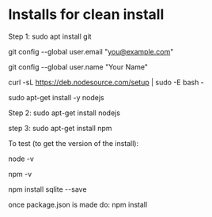 # Installs for clean install
Step 1: sudo apt install git

git config --global user.email "you@example.com"

git config --global user.name "Your Name"

curl -sL https://deb.nodesource.com/setup | sudo -E bash -

sudo apt-get install -y nodejs

Step 2: sudo apt-get install nodejs

step 3: sudo apt-get install npm

To test (to get the version of the install): 

node -v 

npm -v 

npm install sqlite --save

once package.json is made do: npm install
